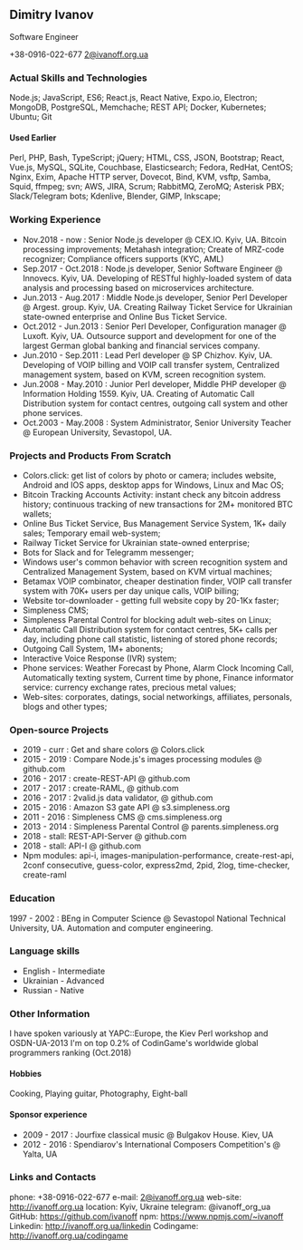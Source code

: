 ## Dimitry Ivanov

Software Engineer

+38-0916-022-677
2@ivanoff.org.ua

### Actual Skills and Technologies
Node.js; JavaScript, ES6; React.js, React Native, Expo.io, Electron; MongoDB, PostgreSQL, Memchache; REST API; Docker, Kubernetes; Ubuntu; Git

#### Used Earlier
Perl, PHP, Bash, TypeScript; jQuery; HTML, CSS, JSON, Bootstrap; React, Vue.js, MySQL, SQLite, Couchbase, Elasticsearch; Fedora, RedHat, CentOS; Nginx, Exim, Apache HTTP server, Dovecot, Bind, KVM, vsftp, Samba, Squid, ffmpeg; svn; AWS, JIRA, Scrum; RabbitMQ, ZeroMQ; Asterisk PBX; Slack/Telegram bots; Kdenlive, Blender, GIMP, Inkscape;

### Working Experience
- Nov.2018 - now : Senior Node.js developer @ CEX.IO. Kyiv, UA. Bitcoin processing improvements; Metahash integration; Create of MRZ-code recognizer; Compliance officers supports (KYC, AML)
- Sep.2017 - Oct.2018 : Node.js developer, Senior Software Engineer @ Innovecs. Kyiv, UA. Developing of RESTful highly-loaded system of data analysis and processing based on microservices architecture.
- Jun.2013 - Aug.2017 : Middle Node.js developer, Senior Perl Developer @ Argest. group. Kyiv, UA. Creating Railway Ticket Service for Ukrainian state-owned enterprise and Online Bus Ticket Service.
- Oct.2012 - Jun.2013 : Senior Perl Developer, Configuration manager @ Luxoft. Kyiv, UA. Outsource support and development for one of the largest German global banking and financial services company.
- Jun.2010 - Sep.2011 : Lead Perl developer @ SP Chizhov. Kyiv, UA. Developing of VOIP billing and VOIP call transfer system, Centralized management system, based on KVM, screen recognition system.
- Jun.2008 - May.2010 : Junior Perl developer, Middle PHP developer @ Information Holding 1559. Kyiv, UA. Creating of Automatic Call Distribution system for contact centres, outgoing call system and other phone services.
- Oct.2003 - May.2008 : System Administrator, Senior University Teacher @ European University, Sevastopol, UA.

### Projects and Products From Scratch
- Colors.click: get list of colors by photo or camera; includes website, Android and IOS apps, desktop apps for Windows, Linux and Mac OS;
- Bitcoin Tracking Accounts Activity: instant check any bitcoin address history; continuous tracking of new transactions for 2M+ monitored BTC wallets;
- Online Bus Ticket Service, Bus Management Service System, 1K+ daily sales; Temporary email web-system;
- Railway Ticket Service for Ukrainian state-owned enterprise;
- Bots for Slack and for Telegramm messenger;
- Windows user's common behavior with screen recognition system and Centralized Management System, based on KVM virtual machines;
- Betamax VOIP combinator, cheaper destination finder, VOIP call transfer system with 70K+ users per day unique calls, VOIP billing;
- Website tor-downloader - getting full website copy by 20-1Kx faster;
- Simpleness CMS;
- Simpleness Parental Control for blocking adult web-sites on Linux;
- Automatic Call Distribution system for contact centres, 5K+ calls per day, including phone call statistic, listening of stored phone records;
- Outgoing Call System, 1M+ abonents;
- Interactive Voice Response (IVR) system;
- Phone services: Weather Forecast by Phone, Alarm Clock Incoming Call, Automatically texting system, Current time by phone, Finance informator service: currency exchange rates, precious metal values;
- Web-sites: corporates, datings, social networkings, affiliates, personals, blogs and other types;

### Open-source Projects
- 2019 - curr : Get and share colors @ Colors.click
- 2015 - 2019 : Compare Node.js's images processing modules @ github.com
- 2016 - 2017 : create-REST-API @ github.com
- 2017 - 2017 : create-RAML, @ github.com
- 2016 - 2017 : 2valid.js data validator, @ github.com
- 2015 - 2016 : Amazon S3 gate API @ s3.simpleness.org
- 2011 - 2016 : Simpleness CMS @ cms.simpleness.org
- 2013 - 2014 : Simpleness Parental Control @ parents.simpleness.org
- 2018 - stall: REST-API-Server @ github.com
- 2018 - stall: API-I @ github.com
- Npm modules: api-i, images-manipulation-performance, create-rest-api, 2conf consecutive, guess-color, express2md, 2pid, 2log, time-checker, create-raml

### Education
1997 - 2002 : BEng in Computer Science @ Sevastopol National Technical University, UA. Automation and computer engineering.

### Language skills
- English - Intermediate
- Ukrainian - Advanced
- Russian - Native

### Other Information

I have spoken variously at YAPC::Europe, the Kiev Perl workshop and OSDN-UA-2013
I'm on top 0.2% of CodinGame's worldwide global programmers ranking (Oct.2018)

#### Hobbies
Cooking, Playing guitar, Photography, Eight-ball

#### Sponsor experience
- 2009 - 2017 : Jourfixe classical music @ Bulgakov House. Kiev, UA
- 2012 - 2016 : Spendiarov's International Composers Competition's @ Yalta, UA

### Links and Contacts

phone: +38-0916-022-677
e-mail: 2@ivanoff.org.ua
web-site: http://ivanoff.org.ua
location: Kyiv, Ukraine
telegram: @ivanoff_org_ua
GitHub: https://github.com/ivanoff
npm: https://www.npmjs.com/~ivanoff
Linkedin: http://ivanoff.org.ua/linkedin
Codingame: http://ivanoff.org.ua/codingame
